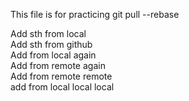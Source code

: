 This file is for practicing git pull --rebase

Add sth from local   
Add sth from github   
Add from local again   
Add from remote again  
Add from remote remote    
add from local local local   
